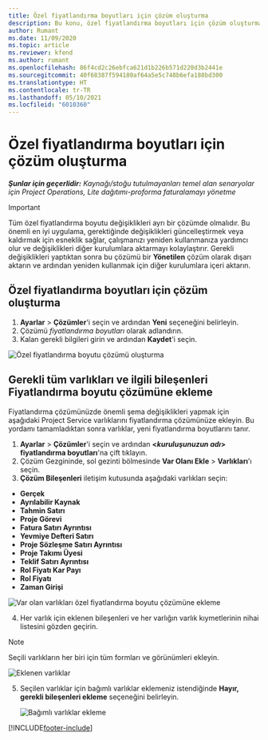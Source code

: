```yaml
---
title: Özel fiyatlandırma boyutları için çözüm oluşturma
description: Bu konu, özel fiyatlandırma boyutları için çözüm oluşturma hakkında bilgi sağlar.
author: Rumant
ms.date: 11/09/2020
ms.topic: article
ms.reviewer: kfend
ms.author: rumant
ms.openlocfilehash: 86f4cd2c26ebfca621d1b226b571d220d3b2441e
ms.sourcegitcommit: 40f68387f594180af64a5e5c748b6efa188bd300
ms.translationtype: HT
ms.contentlocale: tr-TR
ms.lasthandoff: 05/10/2021
ms.locfileid: "6010360"
---
```

# <a name="create-a-solution-for-custom-pricing-dimensions"></a>Özel fiyatlandırma boyutları için çözüm oluşturma

 _**Şunlar için geçerlidir:** Kaynağı/stoğu tutulmayanları temel alan senaryolar için Project Operations, Lite dağıtımı-proforma faturalamayı yönetme_ 

>[!IMPORTANT]
>Tüm özel fiyatlandırma boyutu değişiklikleri ayrı bir çözümde olmalıdır. Bu önemli en iyi uygulama, gerektiğinde değişiklikleri güncelleştirmek veya kaldırmak için esneklik sağlar, çalışmanızı yeniden kullanmanıza yardımcı olur ve değişiklikleri diğer kurulumlara aktarmayı kolaylaştırır. Gerekli değişiklikleri yaptıktan sonra bu çözümü bir **Yönetilen** çözüm olarak dışarı aktarın ve ardından yeniden kullanmak için diğer kurulumlara içeri aktarın.

## <a name="create-a-solution-for-custom-pricing-dimensions"></a>Özel fiyatlandırma boyutları için çözüm oluşturma

1.  **Ayarlar** > **Çözümler**'i seçin ve ardından **Yeni** seçeneğini belirleyin.
2.  Çözümü *<your organization name> fiyatlandırma boyutları* olarak adlandırın.
3. Kalan gerekli bilgileri girin ve ardından **Kaydet**'i seçin.

  ![Özel fiyatlandırma boyutu çözümü oluşturma](./media/Creation-of-custom-pricing-dimension-solution.png)
 
## <a name="add-all-required-entities-and-related-components-to-the-pricing-dimension-solution"></a>Gerekli tüm varlıkları ve ilgili bileşenleri Fiyatlandırma boyutu çözümüne ekleme

Fiyatlandırma çözümünüzde önemli şema değişiklikleri yapmak için aşağıdaki Project Service varlıklarını fiyatlandırma çözümünüze ekleyin. Bu yordamı tamamladıktan sonra varlıklar, yeni fiyatlandırma boyutlarını tanır.

1.  **Ayarlar** > **Çözümler**'i seçin ve ardından **<*kuruluşunuzun adı*> fiyatlandırma boyutları**'na çift tıklayın.
2.  Çözüm Gezgininde, sol gezinti bölmesinde **Var Olanı Ekle** > **Varlıkları**'ı seçin.
3.  **Çözüm Bileşenleri** iletişim kutusunda aşağıdaki varlıkları seçin:
 
   - **Gerçek**
   - **Ayrılabilir Kaynak**
   - **Tahmin Satırı**
   - **Proje Görevi**
   - **Fatura Satırı Ayrıntısı**
   - **Yevmiye Defteri Satırı**
   - **Proje Sözleşme Satırı Ayrıntısı**
   - **Proje Takımı Üyesi**
   - **Teklif Satırı Ayrıntısı**
   - **Rol Fiyatı Kar Payı**
   - **Rol Fiyatı**
   - **Zaman Girişi**
 
   ![Var olan varlıkları özel fiyatlandırma boyutu çözümüne ekleme](./media/Existing-entities-to-PD-solution.png)
 
 4. Her varlık için eklenen bileşenleri ve her varlığın varlık kıymetlerinin nihai listesini gözden geçirin. 

   >[!NOTE]
   > Seçili varlıkların her biri için tüm formları ve görünümleri ekleyin.

  ![Eklenen varlıklar](./media/solution-component-selection.png)


5.  Seçilen varlıklar için bağımlı varlıklar eklemeniz istendiğinde **Hayır, gerekli bileşenleri ekleme** seçeneğini belirleyin.

    ![Bağımlı varlıklar ekleme](./media/Do-not-include-required.png)


[!INCLUDE[footer-include](../includes/footer-banner.md)]